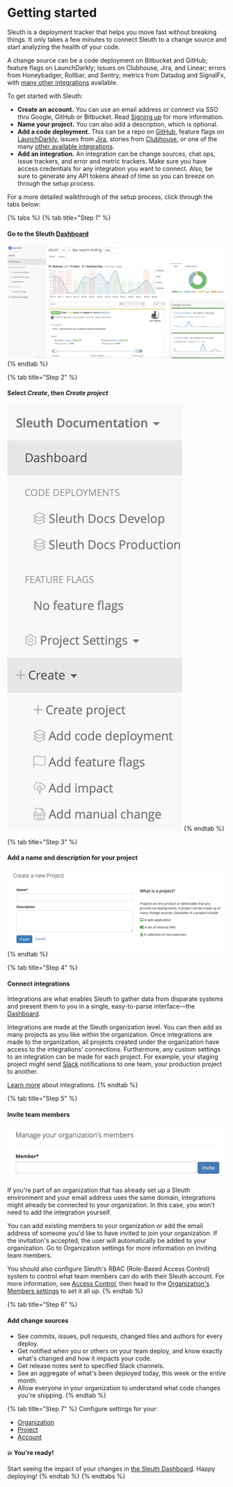 # Getting started

Sleuth is a deployment tracker that helps you move fast without breaking things. It only takes a few minutes to connect Sleuth to a change source and start analyzing the health of your code. 

A change source can be a code deployment on Bitbucket and GitHub; feature flags on LaunchDarkly; issues on Clubhouse, Jira, and Linear; errors from Honeybadger, Rollbar, and Sentry; metrics from Datadog and SignalFx, with [many other integrations](integrations-1/about-integrations.md) available. 

To get started with Sleuth: 

* **Create an account.** You can use an email address or connect via SSO thru Google, GitHub or Bitbucket. Read [Signing up](./) for more information. 
* **Name your project.** You can also add a description, which is optional. 
* **Add a code deployment.** This can be a repo on [GitHub](integrations-1/change-sources/code-deployment/github.md), feature flags on [LaunchDarkly](integrations-1/change-sources/feature-flags/launchdarkly.md), issues from [Jira](integrations-1/issue-trackers/jira.md), stories from [Clubhouse](integrations-1/issue-trackers/clubhouse.md), or one of the many [other available integrations](integrations-1/about-integrations.md). 
* **Add an integration.** An integration can be change sources, chat ops, issue trackers, and error and metric trackers. Make sure you have access credentials for any integration you want to connect. Also, be sure to generate any API tokens ahead of time so you can breeze on through the setup process.  

For a more detailed walkthrough of the setup process, click through the tabs below: 

{% tabs %}
{% tab title="Step 1" %}
#### Go to the Sleuth [Dashboard](dashboard.md)

![](.gitbook/assets/screen-shot-2020-04-29-at-2.17.48-pm.png)
{% endtab %}

{% tab title="Step 2" %}
#### Select _**Create**_, then _**Create project**_

![](.gitbook/assets/create-project.png)
{% endtab %}

{% tab title="Step 3" %}
#### Add a name and description for your project

![](.gitbook/assets/create-new-project%20%281%29.png)
{% endtab %}

{% tab title="Step 4" %}
#### Connect integrations

Integrations are what enables Sleuth to gather data from disparate systems and present them to you in a single, easy-to-parse interface—the [Dashboard](dashboard.md). 

Integrations are made at the Sleuth organization level. You can then add as many projects as you like within the organization. Once integrations are made to the organization, all projects created under the organization have access to the integrations' connections. Furthermore, any custom settings to an integration can be made for each project. For example, your staging project might send [Slack](integrations-1/chat-ops/slack.md) notifications to one team, your production project to another. 

[Learn more](integrations-1/about-integrations.md) about integrations. 
{% endtab %}

{% tab title="Step 5" %}
#### Invite team members

![](.gitbook/assets/invite-team-members.png)

If you're part of an organization that has already set up a Sleuth environment and your email address uses the same domain, integrations might already be connected to your organization. In this case, you won't need to add the integration yourself. 

You can add existing members to your organization or add the email address of someone you'd like to have invited to join your organization. If the invitation's accepted, the user will automatically be added to your organization. Go to Organization settings for more information on inviting team members. 

You should also configure Sleuth's RBAC \(Role-Based Access Control\) system to control what team members can do with their Sleuth account. For more information, see [Access Control](access-control.md), then head to the [Organization's Members settings](settings/organization/) to set it all up. 
{% endtab %}

{% tab title="Step 6" %}
#### Add change sources

* See commits, issues, pull requests, changed files and authors for every deploy.
* Get notified when you or others on your team deploy, and know exactly what's changed and how it impacts your code.
* Get release notes sent to specified Slack channels.
* See an aggregate of what's been deployed today, this week or the entire month.
* Allow everyone in your organization to understand what code changes you're shipping.
{% endtab %}

{% tab title="Step 7" %}
Configure settings for your: 

* [Organization](settings/organization/) 
* [Project](settings/project/)
* [Account](settings/account/)

####  💥 You're ready! 

Start seeing the impact of your changes in [the Sleuth Dashboard](dashboard.md). Happy deploying! 
{% endtab %}
{% endtabs %}



